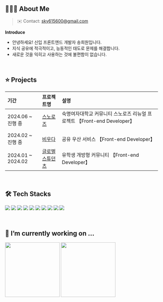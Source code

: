 ## 👩🏻‍💻 About Me

> ✉️ Contact: sky615600@gmail.com

__Introduce__
- 안녕하세요! 신입 프론트엔드 개발자 송희원입니다.
- 지식 공유에 적극적이고, 능동적인 태도로 문제를 해결합니다.
- 새로운 것을 익히고 사용하는 것에 불편함이 없습니다.

<br/>

## ⭐️ Projects

| 기간 | 프로젝트명 | 설명 |
| :--- | :--- | :--- |
| 2024.06 ~ 진행 중 | [스노로즈](https://github.com/snorose/snorose-front-react) | 숙명여자대학교 커뮤니티 스노로즈 리뉴얼 프로젝트 【Front-end Developer】 &nbsp; &nbsp; &nbsp; &nbsp; &nbsp; &nbsp; &nbsp; &nbsp; &nbsp; &nbsp; &nbsp; &nbsp; &nbsp; &nbsp; &nbsp; &nbsp; |
| 2024.02 ~ 진행 중 | [비우다](https://github.com/Biwooda/biwooda-client) | 공유 우산 서비스 【Front-end Developer】 |
| 2024.01 ~ 2024.02 | [글로벌 스튜던츠](https://github.com/Global-Students/global-students-client) | 유학생 개방형 커뮤니티 【Front-end Developer】 |

<br/>

## 🛠️ Tech Stacks

<img src="https://img.shields.io/badge/HTML5-E34F26?style=for-the-badge&logo=html5&logoColor=white"> <img src="https://img.shields.io/badge/CSS3-1572B6?style=for-the-badge&logo=css3&logoColor=white"> <img src="https://img.shields.io/badge/JavaScript-F7DF1E?style=for-the-badge&logo=javascript&logoColor=black"> <img src="https://img.shields.io/badge/React-61DAFB?style=for-the-badge&logo=react&logoColor=black"> <img src="https://img.shields.io/badge/React Router-CA4245?style=for-the-badge&logo=reactrouter&logoColor=white"> <img src="https://img.shields.io/badge/React Query-FF4154?style=for-the-badge&logo=reactquery&logoColor=white"> <img src="https://img.shields.io/badge/Prettier-F7B93E?style=for-the-badge&logo=prettier&logoColor=black"> <img src="https://img.shields.io/badge/ESLint-4B32C3?style=for-the-badge&logo=eslint&logoColor=white"> <img src="https://img.shields.io/badge/Tailwind CSS-06B6D4?style=for-the-badge&logo=tailwindcss&logoColor=white"> <img src="https://img.shields.io/badge/PostCSS-DD3A0A?style=for-the-badge&logo=postcss&logoColor=white">

<br/>

## 🌱 I’m currently working on ...

<div alignY="top">
  <img height="180" src="https://github-readme-stats.vercel.app/api?username=haesa&show_icons=true&title_color=9796f0&text_color=d5d5d5&icon_color=dadaf5&bg_color=22272e"/>
  <img height="180" src="https://github-readme-stats.vercel.app/api/top-langs/?username=haesa&layout=compact&title_color=9796f0&text_color=d5d5d5&bg_color=22272e"/>
</div>

<!--
**haesa/haesa** is a ✨ _special_ ✨ repository because its `README.md` (this file) appears on your GitHub profile.

Here are some ideas to get you started:

- 🔭 I’m currently working on ...
- 🌱 I’m currently learning ...
- 👯 I’m looking to collaborate on ...
- 🤔 I’m looking for help with ...
- 💬 Ask me about ...
- 📫 How to reach me: ...
- 😄 Pronouns: ...
- ⚡ Fun fact: ...

[Github Stat option]
&include_all_commits=true

-->
